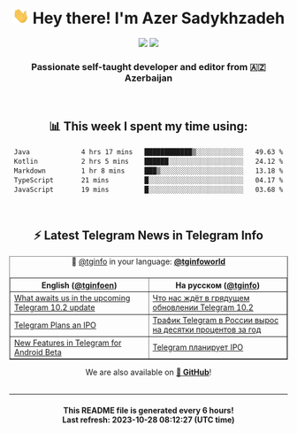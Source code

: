 <div align="center">
	<div>
		<h1>
      <img src="./assets/hi.gif" width="30px"> Hey there! I'm Azer Sadykhzadeh
    </h1>
    <img height="18" src="https://komarev.com/ghpvc/?username=sadykhzadeh&label=Views&color=2081c1&style=flat-square" />
		<a href="https://wakatime.com/Azer"> <img height="18" src="https://wakatime.com/badge/user/f80ae27a-c328-426f-a381-bc84136e2dd6.svg" /> </a>
    <h3>
      Passionate self-taught developer and editor from 🇦🇿 Azerbaijan
    </h3>
  </div>
  <br>

<h2>📊 This week I spent my time using:</h2>

<!--START_SECTION:waka-->

```txt
Java             4 hrs 17 mins   ████████████▒░░░░░░░░░░░░   49.63 %
Kotlin           2 hrs 5 mins    ██████░░░░░░░░░░░░░░░░░░░   24.12 %
Markdown         1 hr 8 mins     ███▒░░░░░░░░░░░░░░░░░░░░░   13.18 %
TypeScript       21 mins         █░░░░░░░░░░░░░░░░░░░░░░░░   04.17 %
JavaScript       19 mins         █░░░░░░░░░░░░░░░░░░░░░░░░   03.68 %
```

<!--END_SECTION:waka-->

<br>

<h2>⚡️ Latest Telegram News in Telegram Info</h2>
  <table border>
		<tr>
			<th width="50%">English (<a href="https://t.me/tginfoen">@tginfoen</a>)</th>
			<th>На русском (<a href="https://t.me/tginfo">@tginfo</a>)</th>
		</tr>
		<caption>🚩 <a href="https://t.me/tginfo">@tginfo</a> in your language: <a href="https://t.me/tginfoworld"><b>@tginfoworld</b></a><caption/>
  <tr><td><a href="https://t.me/tginfoen/1759">What awaits us in the upcoming Telegram 10.2 update</a></td>
    <td><a href="https://t.me/tginfo/3808">Что нас ждёт в грядущем обновлении Telegram 10.2</a></td></tr><tr><td><a href="https://t.me/tginfoen/1758">Telegram Plans an IPO</a></td>
    <td><a href="https://t.me/tginfo/3807">Трафик Telegram в России вырос на десятки процентов за год</a></td></tr><tr><td><a href="https://t.me/tginfoen/1757">New Features in Telegram for Android Beta</a></td>
    <td><a href="https://t.me/tginfo/3806">Telegram планирует IPO</a></td></tr>
</table>
We are also available on <a href="https://github.com/tginfo"><b>🐙 GitHub</b></a>!
</div>

<br>
<hr>
<h4 align="center">This README file is generated <b>every 6 hours</b>!</br>Last refresh: <b>2023-10-28 08:12:27 (UTC time)</b></h4>
